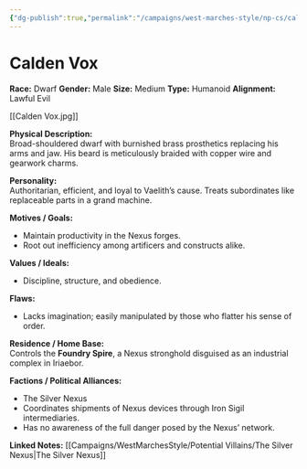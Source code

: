 ```yaml
---
{"dg-publish":true,"permalink":"/campaigns/west-marches-style/np-cs/calden-vox/"}
---
```



# Calden Vox

**Race:** Dwarf
**Gender:** Male
**Size:** Medium
**Type:** Humanoid
**Alignment:** Lawful Evil

[[Calden Vox.jpg]]

**Physical Description:**  
Broad-shouldered dwarf with burnished brass prosthetics replacing his arms and jaw. His beard is meticulously braided with copper wire and gearwork charms.  

**Personality:**  
Authoritarian, efficient, and loyal to Vaelith’s cause. Treats subordinates like replaceable parts in a grand machine.  

**Motives / Goals:**  
- Maintain productivity in the Nexus forges.  
- Root out inefficiency among artificers and constructs alike.  

**Values / Ideals:**  
- Discipline, structure, and obedience.  

**Flaws:**  
- Lacks imagination; easily manipulated by those who flatter his sense of order.  

**Residence / Home Base:**  
Controls the **Foundry Spire**, a Nexus stronghold disguised as an industrial complex in Iriaebor.  

**Factions / Political Alliances:**  
- The Silver Nexus
- Coordinates shipments of Nexus devices through Iron Sigil intermediaries.  
- Has no awareness of the full danger posed by the Nexus’ network.

**Linked Notes:**
[[Campaigns/WestMarchesStyle/Potential Villains/The Silver Nexus\|The Silver Nexus]]

